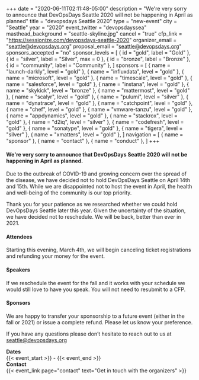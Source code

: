 +++
date = "2020-06-11T02:11:48-05:00"
description = "We're very sorry to announce that DevOpsDays Seattle 2020 will not be happening in April as planned"
title = "devopsdays Seattle 2020"
type = "new-event"
city = "Seattle"
year = "2020"
event_twitter = "devopsdayssea"
masthead_background = "seattle-skyline.jpg"
cancel = "true"
cfp_link = "https://sessionize.com/devopsdays-seattle-2020"
organizer_email = "seattle@devopsdays.org"
proposal_email = "seattle@devopsdays.org"
sponsors_accepted = "no"
sponsor_levels = [
    { id = "gold", label = "Gold" },
    { id = "silver", label = "Silver", max = 0 },
    { id = "bronze", label = "Bronze" },
    { id = "community", label = "Community" },
]
sponsors = [
    { name = "launch-darkly", level = "gold" },
    { name = "influxdata", level = "gold" },
    { name = "microsoft", level = "gold" },
    { name = "timescale", level = "gold" },
    { name = "salesforce", level = "gold" },
    { name = "instana", level = "gold" },
    { name = "skykick", level = "bronze" },
    { name = "mattermost", level = "gold" },
    { name = "scalyr", level = "gold" },
    { name = "pulumi", level = "silver" },
    { name = "dynatrace", level = "gold" },
    { name = "catchpoint", level = "gold" },
    { name = "chef", level = "gold" },
    { name = "vmware-tanzu", level = "gold" },
    { name = "appdynamics", level = "gold" },
    { name = "stackrox", level = "gold" },
    { name = "d2iq", level = "silver" },
    { name = "codefresh", level = "gold" },
    { name = "sonatype", level = "gold" },
    { name = "tigera", level = "silver" },
    { name = "xmatters", level = "gold" },
]
navigation = [
    { name = "sponsor" },
    { name = "contact" },
    { name = "conduct" },
]
+++
#### We're very sorry to announce that DevOpsDays Seattle 2020 will not be happening in April as planned. 

Due to the outbreak of COVID-19 and growing concern over the spread of the disease, we have decided not to hold DevOpsDays Seattle on April 14th and 15th. While we are disappointed not to host the event in April, the health and well-being of the community is our top priority.

Thank you for your patience as we researched whether we could hold DevOpsDays Seattle later this year. Given the uncertainty of the situation, we have decided not to reschedule. We will be back, better than ever in 2021.

#### Attendees
Starting this evening, March 4th, we will begin canceling ticket registrations and refunding your money for the event. 

#### Speakers
If we reschedule the event for the fall and it works with your schedule we would still love to have you speak. You will not need to resubmit to a CFP. 

#### Sponsors
We are happy to transfer your sponsorship to a future event (either in the fall or 2021) or issue a complete refund. Please let us know your preference. 

If you have any questions please don’t hesitate to reach out to us at seattle@devopsdays.org

<!-- <div style="text-align:center;">
  {{< event_logo >}}
</div> -->

<div class = "row">
  <div class = "col-md-2">
    <strong>Dates</strong>
  </div>
  <div class = "col-md-8">
    {{< event_start >}} - {{< event_end >}}
  </div>
</div>

<!-- <div class = "row">
  <div class = "col-md-2">
    <strong>Location</strong>
  </div>
  <div class = "col-md-8">
    {{< event_location >}}
  </div>
</div>

<div class = "row">
  <div class = "col-md-2">
    <strong>Register</strong>
  </div>
  <div class = "col-md-8">
    {{< event_link page="registration" text="Register to attend the conference!" >}}
  </div>
</div>

<div class = "row">
  <div class = "col-md-2">
    <strong>Propose</strong>
  </div>
  <div class = "col-md-8">
    <a href="https://sessionize.com/devopsdays-seattle-2020">Propose a talk!</a>
  </div>
</div>

<div class = "row">
  <div class = "col-md-2">
    <strong>Program</strong>
  </div>
  <div class = "col-md-8">
    View the {{< event_link page="program" text="program." >}}
  </div>
</div>

<div class = "row">
  <div class = "col-md-2">
    <strong>Speakers</strong>
  </div>
  <div class = "col-md-8">
    Check out the {{< event_link page="speakers" text="speakers!" >}}
  </div>
</div>

<div class = "row">
  <div class = "col-md-2">
    <strong>Sponsors</strong>
  </div>
  <div class = "col-md-8">
    {{< event_link page="sponsor" text="Sponsor the conference!" >}}
  </div>
</div> 
 -->

<div class = "row">
  <div class = "col-md-2">
    <strong>Contact</strong>
  </div>
  <div class = "col-md-8">
    {{< event_link page="contact" text="Get in touch with the organizers" >}}
  </div>
</div>

<!-- Uncomment if you added your city twitter name -->
<!--
{{< event_twitter >}}
-->
